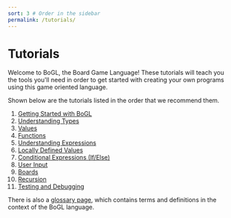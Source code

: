 ```yaml
---
sort: 3 # Order in the sidebar
permalink: /tutorials/
---
```


# Tutorials

Welcome to BoGL, the Board Game Language! These tutorials will teach you the tools you'll need in order to get started with creating your own programs using this game oriented language.

Shown below are the tutorials listed in the order that we recommend them.

1. [Getting Started with BoGL](GettingStarted)
1. [Understanding Types](types)
1. [Values](values)
1. [Functions](functions)
1. [Understanding Expressions](expressions)
1. [Locally Defined Values](lets)
1. [Conditional Expressions (If/Else)](conditional_statements)
1. [User Input](input)
1. [Boards](boards)
1. [Recursion](recursion)
1. [Testing and Debugging](debugging)

There is also a [glossary page](glossary), which contains terms and definitions in the context of the BoGL language.

